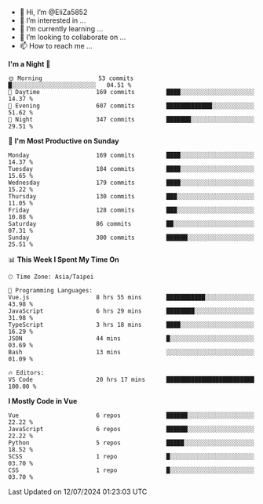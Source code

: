 - 👋 Hi, I’m @EliZa5852
- 👀 I’m interested in ...
- 🌱 I’m currently learning ...
- 💞️ I’m looking to collaborate on ...
- 📫 How to reach me ...

<!--START_SECTION:waka-->
**I'm a Night 🦉** 

```text
🌞 Morning                53 commits          █░░░░░░░░░░░░░░░░░░░░░░░░   04.51 % 
🌆 Daytime                169 commits         ████░░░░░░░░░░░░░░░░░░░░░   14.37 % 
🌃 Evening                607 commits         █████████████░░░░░░░░░░░░   51.62 % 
🌙 Night                  347 commits         ███████░░░░░░░░░░░░░░░░░░   29.51 % 
```
📅 **I'm Most Productive on Sunday** 

```text
Monday                   169 commits         ████░░░░░░░░░░░░░░░░░░░░░   14.37 % 
Tuesday                  184 commits         ████░░░░░░░░░░░░░░░░░░░░░   15.65 % 
Wednesday                179 commits         ████░░░░░░░░░░░░░░░░░░░░░   15.22 % 
Thursday                 130 commits         ███░░░░░░░░░░░░░░░░░░░░░░   11.05 % 
Friday                   128 commits         ███░░░░░░░░░░░░░░░░░░░░░░   10.88 % 
Saturday                 86 commits          ██░░░░░░░░░░░░░░░░░░░░░░░   07.31 % 
Sunday                   300 commits         ██████░░░░░░░░░░░░░░░░░░░   25.51 % 
```


📊 **This Week I Spent My Time On** 

```text
🕑︎ Time Zone: Asia/Taipei

💬 Programming Languages: 
Vue.js                   8 hrs 55 mins       ███████████░░░░░░░░░░░░░░   43.98 % 
JavaScript               6 hrs 29 mins       ████████░░░░░░░░░░░░░░░░░   31.98 % 
TypeScript               3 hrs 18 mins       ████░░░░░░░░░░░░░░░░░░░░░   16.29 % 
JSON                     44 mins             █░░░░░░░░░░░░░░░░░░░░░░░░   03.69 % 
Bash                     13 mins             ░░░░░░░░░░░░░░░░░░░░░░░░░   01.09 % 

🔥 Editors: 
VS Code                  20 hrs 17 mins      █████████████████████████   100.00 % 
```

**I Mostly Code in Vue** 

```text
Vue                      6 repos             ██████░░░░░░░░░░░░░░░░░░░   22.22 % 
JavaScript               6 repos             ██████░░░░░░░░░░░░░░░░░░░   22.22 % 
Python                   5 repos             █████░░░░░░░░░░░░░░░░░░░░   18.52 % 
SCSS                     1 repo              █░░░░░░░░░░░░░░░░░░░░░░░░   03.70 % 
CSS                      1 repo              █░░░░░░░░░░░░░░░░░░░░░░░░   03.70 % 
```




 Last Updated on 12/07/2024 01:23:03 UTC
<!--END_SECTION:waka-->
